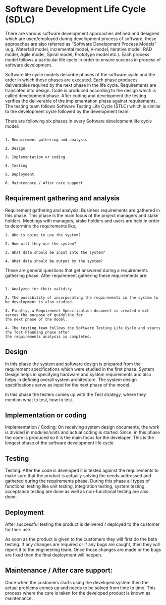 # Software Development Life Cycle (SDLC)


There are various software development approaches defined and designed which are used/employed during development process of software, these approaches are also referred as “Software Development Process Models” (e.g. Waterfall model, incremental model, V-model, iterative model, RAD model, Agile model, Spiral model, Prototype model etc.). Each process model follows a particular life cycle in order to ensure success in process of software development.

Software life cycle models describe phases of the software cycle and the order in which those phases are executed. Each phase produces deliverables required by the next phase in the life cycle. Requirements are translated into design. Code is produced according to the design which is called development phase. After coding and development the testing verifies the deliverable of the implementation phase against requirements. The testing team follows Software Testing Life Cycle (STLC) which is similar to the development cycle followed by the development team.

There are following six phases in every Software development life cycle model:

```

1. Requirement gathering and analysis

2. Design

3. Implementation or coding

4. Testing

5. Deployment

6. Maintenance / After care support

```

## Requirement gathering and analysis

Requirement gathering and analysis:  Business requirements are gathered in this phase. This phase is the main focus of the project managers and stake holders. Meetings with managers, stake holders and users are held in order to determine the requirements like; 

```
1. Who is going to use the system? 

2. How will they use the system?  

3. What data should be input into the system?  

4. What data should be output by the system?  

```

These are general questions that get answered during a requirements gathering phase. After requirement gathering these requirements are:

```

1. Analyzed for their validity

2. The possibility of incorporating the requirements in the system to be development is also studied.

3. Finally, a Requirement Specification document is created which serves the purpose of guideline for 
the next phase of the model. 

4. The testing team follows the Software Testing Life Cycle and starts the Test Planning phase after 
the requirements analysis is completed.

```

## Design  

In this phase the system and software design is prepared from the requirement specifications which were studied in the first phase. System Design helps in specifying hardware and system requirements and also helps in defining overall system architecture. The system design specifications serve as input for the next phase of the model.

In this phase the testers comes up with the Test strategy, where they mention what to test, how to test.

## Implementation or coding

Implementation / Coding:  On receiving system design documents, the work is divided in modules/units and actual coding is started. Since, in this phase the code is produced so it is the main focus for the developer. This is the longest phase of the software development life cycle.

## Testing 

Testing:  After the code is developed it is tested against the requirements to make sure that the product is actually solving the needs addressed and gathered during the requirements phase. During this phase all types of functional testing like unit testing, integration testing, system testing, acceptance testing are done as well as non-functional testing are also done.

## Deployment 

After successful testing the product is delivered / deployed to the customer for their use.

As soon as the product is given to the customers they will first do the beta testing. If any changes are required or if any bugs are caught, then they will report it to the engineering team. Once those changes are made or the bugs are fixed then the final deployment will happen.

## Maintenance / After care support:

 Once when the customers starts using the developed system then the actual problems comes up and needs to be solved from time to time. This process where the care is taken for the developed product is known as maintenance.
 
